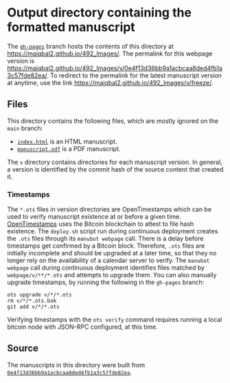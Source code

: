 # Output directory containing the formatted manuscript

The [`gh-pages`](https://github.com/maiqbal2/492_Images/tree/gh-pages) branch hosts the contents of this directory at <https://maiqbal2.github.io/492_Images/>.
The permalink for this webpage version is <https://maiqbal2.github.io/492_Images/v/0e4f13d36bb9a1acbcaa8ded4fb1a3c57fde82ea/>.
To redirect to the permalink for the latest manuscript version at anytime, use the link <https://maiqbal2.github.io/492_Images/v/freeze/>.

## Files

This directory contains the following files, which are mostly ignored on the `main` branch:

+ [`index.html`](index.html) is an HTML manuscript.
+ [`manuscript.pdf`](manuscript.pdf) is a PDF manuscript.

The `v` directory contains directories for each manuscript version.
In general, a version is identified by the commit hash of the source content that created it.

### Timestamps

The `*.ots` files in version directories are OpenTimestamps which can be used to verify manuscript existence at or before a given time.
[OpenTimestamps](https://opentimestamps.org/) uses the Bitcoin blockchain to attest to file hash existence.
The `deploy.sh` script run during continuous deployment creates the `.ots` files through its `manubot webpage` call.
There is a delay before timestamps get confirmed by a Bitcoin block.
Therefore, `.ots` files are initially incomplete and should be upgraded at a later time, so that they no longer rely on the availability of a calendar server to verify.
The `manubot webpage` call during continuous deployment identifies files matched by `webpage/v/**/*.ots` and attempts to upgrade them.
You can also manually upgrade timestamps, by running the following in the `gh-pages` branch:

```shell
ots upgrade v/*/*.ots
rm v/*/*.ots.bak
git add v/*/*.ots
```

Verifying timestamps with the `ots verify` command requires running a local bitcoin node with JSON-RPC configured, at this time.

## Source

The manuscripts in this directory were built from
[`0e4f13d36bb9a1acbcaa8ded4fb1a3c57fde82ea`](https://github.com/maiqbal2/492_Images/commit/0e4f13d36bb9a1acbcaa8ded4fb1a3c57fde82ea).
